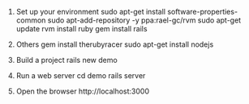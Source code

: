 1. Set up your environment
	sudo apt-get install software-properties-common
	sudo apt-add-repository -y ppa:rael-gc/rvm
	sudo apt-get update
	rvm install ruby
	gem install rails
2. Others
	gem install therubyracer
	sudo apt-get install nodejs


3. Build a project
	rails new demo

4. Run a web server
	cd demo
	rails server
	
5. Open the browser
	http://localhost:3000

